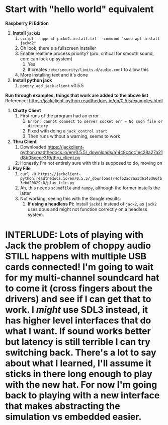# Start with "hello world" equivalent
**Raspberry Pi Edition**
1. **Install `jackd2`** 
	1. `script --append jackd2.install.txt --command "sudo apt install jackd2"`
	2. Oh look, there's a fullscreen installer
	3. Enable realtime process priority? (pro: critical for smooth sound, con: can lock up system)
		1. Yes
		2. It creates `/etc/security/limits.d/audio.conf` to allow this 
	4. More installing text and it's done
2. **Install python jack**
	1. `poetry add jack-client` v0.5.5

**Run through examples, things that work are added to the above list**
Reference: https://jackclient-python.readthedocs.io/en/0.5.5/examples.html
1. **Chatty Client**
	1. First runs of the program had an error
		1. `Error: Cannot connect to server socket err = No such file or directory`
		2. Fixed with doing a `jack_control start`
		3. Then runs without a warning, seems to work
2. **Thru Client**
	1. Downloaded https://jackclient-python.readthedocs.io/en/0.5.5/_downloads/a14c8c4cc1ec28a27a21d8b05cece3f9/thru_client.py
	2. Honestly I'm not entirely sure with this is supposed to do, moving on
3. **Play File**
	1. `curl -O https://jackclient-python.readthedocs.io/en/0.5.5/_downloads/4cf62ad2aa3d6145d66fb3ebd20829c0/play_file.py`
	2. Ah, this needs `soundfile` and `numpy`, although the former installs the latter
	3. Not working, seeing this with the Google results:
		1. **If using a headless Pi:** Install `jackd1` instead of `jack2`, as `jack2` uses dbus and might not function correctly on a headless system.
# INTERLUDE: Lots of playing with Jack the problem of choppy audio STILL happens with multiple USB cards connected! I'm going to wait for my multi-channel soundcard hat to come it (cross fingers about the drivers) and see if I can get that to work. I _might_ use SDL3 instead, it has higher level interfaces that do what I want. If sound works better but latency is still terrible I can try switching back. There's a lot to say about what I learned, I'll assume it sticks in there long enough to play with the new hat. For now I'm going back to playing with a new interface that makes abstracting the simulation vs embedded easier.